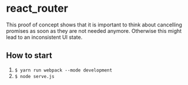 # react_router

This proof of concept shows that it is important to think about cancelling promises as soon as they are not
needed anymore. Otherwise this might lead to an inconsistent UI state. 

## How to start

1. `$ yarn run webpack --mode development`
1. `$ node serve.js`
